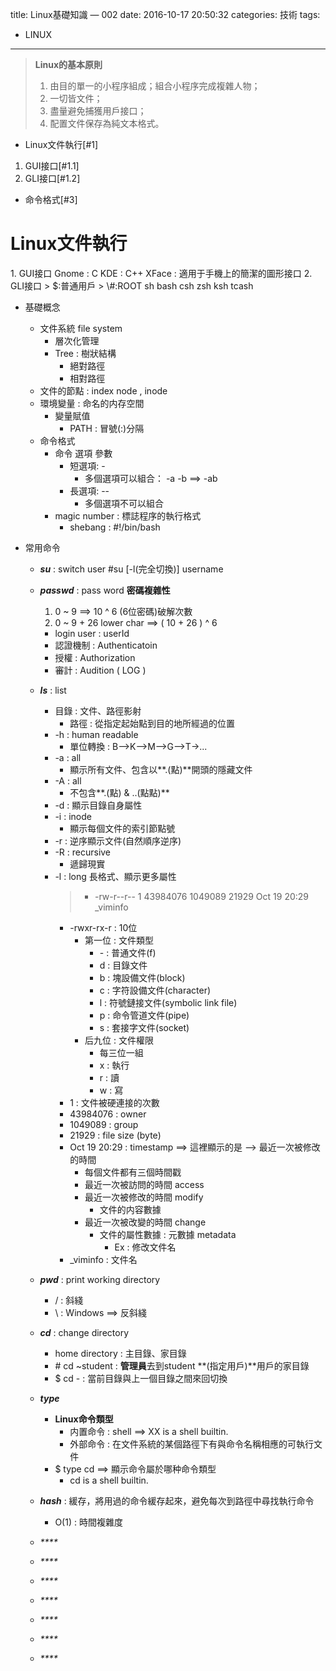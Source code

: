title: Linux基礎知識 — 002
date: 2016-10-17 20:50:32
categories: 技術
tags:
- LINUX
---
> **Linux的基本原則**
>   1. 由目的單一的小程序組成；組合小程序完成複雜人物；
>   2. 一切皆文件；
>   3. 盡量避免捕獲用戶接口；
>   4. 配置文件保存為純文本格式。

<!--more-->

- Linux文件執行[#1]
1. GUI接口[#1.1]
2. GLI接口[#1.2]
- 命令格式[#3]

<h1 id="1">Linux文件執行</h1>
1. GUI接口
    Gnome : C
    KDE : C++
    XFace : 適用于手機上的簡潔的圖形接口
2. GLI接口
>   $:普通用戶
>   \#:ROOT
    sh
    bash
    csh
    zsh
    ksh
    tcash

- 基礎概念
    - 文件系統 file system
        - 層次化管理
        - Tree : 樹狀結構
            - 絕對路徑
            - 相對路徑
    - 文件的節點 : index node , inode
    - 環境變量 : 命名的内存空間
        - 變量賦值
            - PATH : 冒號(:)分隔
    - 命令格式
        - 命令 選項 參數
            - 短選項: \-
                - 多個選項可以組合： -a -b ==> -ab
            - 長選項: \--
                - 多個選項不可以組合
        - magic number : 標誌程序的執行格式
            - shebang : #!/bin/bash

- 常用命令
    - _**su**_ : switch user
        \#su [-l(完全切換)] username

    - _**passwd**_ : pass word
        **密碼複雜性**
        1. 0 ~ 9 ==> 10 ^ 6 (6位密碼)破解次數
        2. 0 ~ 9 + 26 lower char ==> ( 10 + 26 ) ^ 6
        - login user : userId
        - 認證機制   : Authenticatoin
        - 授權       : Authorization
        - 審計       : Audition ( LOG )

    - _**ls**_ : list 
        - 目錄 : 文件、路徑影射
            - 路徑 : 從指定起始點到目的地所經過的位置
        - \-h : human readable
            - 單位轉換 : B-->K-->M-->G-->T->...
        - \-a : all
            - 顯示所有文件、包含以**.(點)**開頭的隱藏文件
        - \-A : all
            - 不包含**.(點) & ..(點點)**
        - \-d : 顯示目錄自身屬性
        - \-i : inode
            - 顯示每個文件的索引節點號
        - \-r : 逆序顯示文件(自然順序逆序)
        - \-R : recursive
            - 遞歸現實
        - \-l : long 長格式、顯示更多屬性 
            > - \-rw-r--r-- 1 43984076 1049089   21929 Oct 19 20:29 _viminfo
            - \-rwxr-rx-r : 10位 
                - 第一位 : 文件類型
                    - \- : 普通文件(f)
                    - d : 目錄文件
                    - b : 塊設備文件(block)
                    - c : 字符設備文件(character)
                    - l : 符號鏈接文件(symbolic link file)
                    - p : 命令管道文件(pipe)
                    - s : 套接字文件(socket)
                - 后九位 : 文件權限
                    - 每三位一組
                    - x : 執行
                    - r : 讀
                    - w : 寫
            - 1 : 文件被硬連接的次數
            - 43984076 : owner
            - 1049089 : group
            - 21929 : file size (byte)
            - Oct 19 20:29 : timestamp ==> 這裡顯示的是 --> 最近一次被修改的時間
                - 每個文件都有三個時間戳
                - 最近一次被訪問的時間 access
                - 最近一次被修改的時間 modify
                    - 文件的内容數據
                - 最近一次被改變的時間 change
                    - 文件的屬性數據 : 元數據 metadata
                        - Ex : 修改文件名
            - _viminfo : 文件名
            
    - _**pwd**_ : print working directory
        - / : 斜綫
        - \\ : Windows ==> 反斜綫

    - _**cd**_ : change directory 
        - home directory : 主目錄、家目錄
        - \# cd ~student : **管理員**去到student **(指定用戶)**用戶的家目錄
        - \$ cd - : 當前目錄與上一個目錄之間來回切換

    - _**type**_ 
        - **Linux命令類型**
            - 内置命令 : shell ==> XX is a shell builtin.
            - 外部命令 : 在文件系統的某個路徑下有與命令名稱相應的可執行文件
        - $ type cd ==> 顯示命令屬於哪种命令類型
            - cd is a shell builtin.

    - _**hash**_ : 緩存，將用過的命令緩存起來，避免每次到路徑中尋找執行命令
        - O(1) : 時間複雜度 

    - _****_ 

    - _****_ 

    - _****_ 

    - _****_ 

    - _****_ 

    - _****_ 

    - _****_ 
























